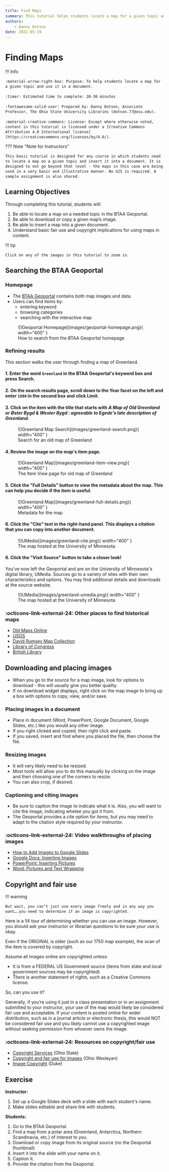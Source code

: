 ```yaml
---
title: Find Maps
summary: This tutorial helps students locate a map for a given topic and use it in a document.
authors:
    - Danny Dotson
date: 2021-05-19
---
```


# Finding Maps

!!! Info

	:material-arrow-right-box: Purpose: To help students locate a map for a given topic and use it in a document.
	
	:timer: Estimated time to complete: 20-30 minutes

	:fontawesome-solid-user: Prepared by: Danny Dotson, Associate Professor, The Ohio State University Libraries (dotson.77@osu.edu). 

	:material-creative-commons: License: Except where otherwise noted, content in this tutorial is licensed under a [Creative Commons Attribution 4.0 International license](https://creativecommons.org/licenses/by/4.0/).
	
??? Note "Note for Instructors"

	This basic tutorial is designed for any course in which students need to locate a map on a given topic and insert it into a document. It is designed to not go beyond that level - the maps in this case are being used in a very basic and illustrative manner. No GIS is required. A sample assignment is also shared.

## Learning Objectives

Through completing this tutorial, students will:

1. Be able to locate a map on a needed topic in the BTAA Geoportal.
1. Be able to download or copy a given map’s image.
1. Be able to insert a map into a given document.
1. Understand basic fair use and copyright implications for using maps in content.

!!! tip

	Click on any of the images in this tutorial to zoom in.

## Searching the BTAA Geoportal

### Homepage

* The [BTAA Geoportal](https://geo.btaa.org) contains both map images and data.
* Users can find items by:
	* entering keyword
	* browsing categories
	* searching with the interactive map

<figure markdown>
  ![IGeoportal Homepage](images/geoportal-homepage.png){ width="400" }
  <figcaption>How to search from the BTAA Geoportal homepage</figcaption>
</figure>


### Refining results

This section walks the user through finding a map of Greenland.

#### 1. Enter the word `Greenland` in the BTAA Geoportal's keyword box and press **Search**.

#### 2. On the search results page, scroll down to the **Year** facet on the left and enter `1800` in the second box and click **Limit**.

#### 3. Click on the item with the title that starts with *A Map of Old Greenland or Øster Bygd & Wester Bygd : agreeable to Egede's late description of Greenland.*

<figure markdown>
  ![IGreenland Map Search](images/greenland-search.png){ width="400" }
  <figcaption>Search for an old map of Greenland</figcaption>
</figure>


#### 4. Review the image on the map's item page.

<figure markdown>
  ![IGreenland Map](images/greenland-item-view.png){ width="400" }
  <figcaption>The Item View page for old map of Greenland</figcaption>
</figure>

#### 5. Click the "Full Details" button to view the metadata about the map. This can help you decide if the item is useful.

<figure markdown>
  ![IGreenland Map](images/greenland-full-details.png){ width="400" }
  <figcaption>Metadata for the map</figcaption>
</figure>

#### 6. Click the "Cite" text in the right-hand panel. This displays a citation that you can copy into another document.

<figure markdown>
  ![IUMedia](images/greenland-cite.png){ width="400" }
  <figcaption>The map hosted at the University of Minnesota</figcaption>
</figure>

#### 6. Click the "Visit Source" button to take a closer look!

You’ve now left the Geoportal and are on the University of Minnesota's digital library, UMedia. Sources go to a variety of sites with their own characteristics and options. You may find additional details and downloads at the source website.

<figure markdown>
  ![IUMedia](images/greenland-umedia.png){ width="400" }
  <figcaption>The map hosted at the University of Minnesota</figcaption>
</figure>

### :octicons-link-external-24: Other places to find historical maps

* [Old Maps Online](https://www.oldmapsonline.org/)
* [USGS](https://www.usgs.gov/)
* [David Rumsey Map Collection](https://www.davidrumsey.com/)
* [Library of Congress](https://www.loc.gov/maps/)
* [British Library](https://www.bl.uk/subjects/maps)


## Downloading and placing images

* When you go to the source for a map image, look for options to download - this will usually give you better quality.
* If no download widget displays, right click on the map image to bring up a box with options to copy, view, and/or save.

### Placing images in a document

* Place in document (Word, PowerPoint, Google Document, Google Slides, etc.) like you would any other image.
* If you right clicked and copied, then right click and paste.
* If you saved, insert and find where you placed the file, then choose the file.

### Resizing images
* It will very likely need to be resized. 
* Most tools will allow you to do this manually by clicking on the image and then choosing one of the corners to resize.
* You can also crop, if desired.

### Captioning and citing images
* Be sure to caption the image to indicate what it is. Also, you will want to cite the image, indicating whetee you got it from.
* The Geoportal provides a cite option for items, but you may need to adapt to the citation style required by your instructor.

### :octicons-link-external-24: Video walkthroughs of placing images

* [How to Add Images to Google Slides](https://www.youtube.com/watch?v=0e97Vd4CyvE)
* [Google Docs: Inserting Images](https://www.youtube.com/watch?v=Niyiur2RluA)
* [PowerPoint: Inserting Pictures](https://www.youtube.com/watch?v=I-xlLwC4ERc)
* [Word: Pictures and Text Wrapping](https://www.youtube.com/watch?v=sqkEDw99szg)


## Copyright and fair use

!!! warning

	But wait, you can’t just use every image freely and in any way you want….you need to determine if an image is copyrighted.
	
	
Here is a 5¢ tour of determining whether you can use an image. However, you should ask your instructor or librarian questions to be sure your use is okay.

Even if the ORIGINAL is older (such as our 1750 map example), the scan of the item is covered by copyright.

Assume all images online are copyrighted unless:

* It is from a FEDERAL US Government source (items from state and local government sources may be copyrighted)
* There is another statement of rights, such as a Creative Commons license.

So, can you use it?

Generally, if you’re using it just in a class presentation or in an assignment submitted to your instructor, your use of the map would likely be considered fair use and acceptable.
If your content is posted online for wider distribution, such as in a journal article or electronic thesis, this would NOT be considered fair use and you likely cannot use a copyrighted image without seeking permission from whoever owns the image.

### :octicons-link-external-24: Resources on copyright/fair use

* [Copyright Services](https://library.osu.edu/copyright) (Ohio State)
* [Copyright and fair use for images](https://library.owu.edu/Images/Images_FairUse) (Ohio Wesleyan)
* [Image Copyright](https://guides.library.duke.edu/images/copyright-fair-use) (Duke)

## Exercise

**Instructor:**

1. Set up a Google Slides deck with a slide with each student's name.
2. Make slides editable and share link with students.

**Students:**

1. Go to the BTAA Geoportal.
2. Find a map from a polar area (Greenland, Antarctica, Northern Scandinavia, etc.) of interest to you.
3. Download or copy image from its original source (no the Geoportal thumbnail)
4. Insert it into the slide with your name on it.
5. Caption it.
6. Provide the citation from the Geoportal.